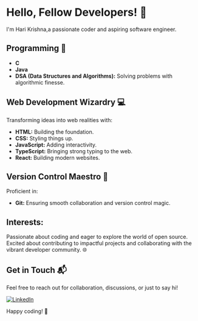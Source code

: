 # Hello, Fellow Developers! 👋

I'm Hari Krishna,a passionate coder and aspiring software engineer.

## Programming 🚀
- **C** 
- **Java** 
- **DSA (Data Structures and Algorithms):** Solving problems with algorithmic finesse.

## Web Development Wizardry 💻
Transforming ideas into web realities with:
- **HTML:** Building the foundation.
- **CSS:** Styling things up.
- **JavaScript:** Adding interactivity.
- **TypeScript:** Bringing strong typing to the web.
- **React:** Building modern websites.

## Version Control Maestro 🤖
Proficient in:
- **Git:** Ensuring smooth collaboration and version control magic.


## Interests:
Passionate about coding and eager to explore the world of open source. Excited about contributing to impactful projects and collaborating with the vibrant developer community. 🌐

## Get in Touch 📬
Feel free to reach out for collaboration, discussions, or just to say hi!

[![LinkedIn](https://img.shields.io/badge/LinkedIn-Connect-blue)](https://in.linkedin.com/in/hari-krishna-reddy-86659b249)

Happy coding! 🚀
